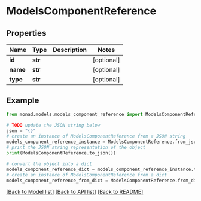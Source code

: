 # ModelsComponentReference


## Properties

Name | Type | Description | Notes
------------ | ------------- | ------------- | -------------
**id** | **str** |  | [optional] 
**name** | **str** |  | [optional] 
**type** | **str** |  | [optional] 

## Example

```python
from monad.models.models_component_reference import ModelsComponentReference

# TODO update the JSON string below
json = "{}"
# create an instance of ModelsComponentReference from a JSON string
models_component_reference_instance = ModelsComponentReference.from_json(json)
# print the JSON string representation of the object
print(ModelsComponentReference.to_json())

# convert the object into a dict
models_component_reference_dict = models_component_reference_instance.to_dict()
# create an instance of ModelsComponentReference from a dict
models_component_reference_from_dict = ModelsComponentReference.from_dict(models_component_reference_dict)
```
[[Back to Model list]](../README.md#documentation-for-models) [[Back to API list]](../README.md#documentation-for-api-endpoints) [[Back to README]](../README.md)


